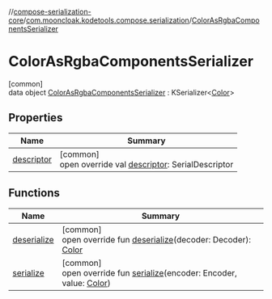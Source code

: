 //[compose-serialization-core](../../../index.md)/[com.mooncloak.kodetools.compose.serialization](../index.md)/[ColorAsRgbaComponentsSerializer](index.md)

# ColorAsRgbaComponentsSerializer

[common]\
data object [ColorAsRgbaComponentsSerializer](index.md) : KSerializer&lt;[Color](https://developer.android.com/reference/kotlin/androidx/compose/ui/graphics/Color.html)&gt;

## Properties

| Name | Summary |
|---|---|
| [descriptor](descriptor.md) | [common]<br>open override val [descriptor](descriptor.md): SerialDescriptor |

## Functions

| Name | Summary |
|---|---|
| [deserialize](deserialize.md) | [common]<br>open override fun [deserialize](deserialize.md)(decoder: Decoder): [Color](https://developer.android.com/reference/kotlin/androidx/compose/ui/graphics/Color.html) |
| [serialize](serialize.md) | [common]<br>open override fun [serialize](serialize.md)(encoder: Encoder, value: [Color](https://developer.android.com/reference/kotlin/androidx/compose/ui/graphics/Color.html)) |
